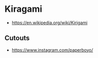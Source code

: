 # Kiragami

* https://en.wikipedia.org/wiki/Kirigami

## Cutouts

* https://www.instagram.com/paperboyo/
